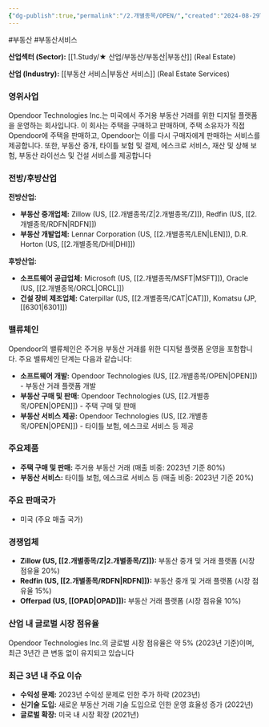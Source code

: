 ```yaml
---
{"dg-publish":true,"permalink":"/2.개별종목/OPEN/","created":"2024-08-29T20:54:59.366+09:00","updated":"2025-07-29T21:37:05.022+09:00"}
---
```


#부동산 #부동산서비스 


**산업섹터 (Sector):** [[1.Study/★ 산업/부동산/부동산\|부동산]] (Real Estate)  

**산업 (Industry):** [[부동산 서비스\|부동산 서비스]] (Real Estate Services)

### 영위사업

Opendoor Technologies Inc.는 미국에서 주거용 부동산 거래를 위한 디지털 플랫폼을 운영하는 회사입니다. 이 회사는 주택을 구매하고 판매하며, 주택 소유자가 직접 Opendoor에 주택을 판매하고, Opendoor는 이를 다시 구매자에게 판매하는 서비스를 제공합니다. 또한, 부동산 중개, 타이틀 보험 및 결제, 에스크로 서비스, 재산 및 상해 보험, 부동산 라이선스 및 건설 서비스를 제공합니다

### 전방/후방산업

**전방산업:**

- **부동산 중개업체:** Zillow (US, [[2.개별종목/Z\|2.개별종목/Z]]), Redfin (US, [[2.개별종목/RDFN\|RDFN]])
- **부동산 개발업체:** Lennar Corporation (US, [[2.개별종목/LEN\|LEN]]), D.R. Horton (US, [[2.개별종목/DHI\|DHI]])

**후방산업:**

- **소프트웨어 공급업체:** Microsoft (US, [[2.개별종목/MSFT\|MSFT]]), Oracle (US, [[2.개별종목/ORCL\|ORCL]])
- **건설 장비 제조업체:** Caterpillar (US, [[2.개별종목/CAT\|CAT]]), Komatsu (JP, [[6301\|6301]])

### 밸류체인

Opendoor의 밸류체인은 주거용 부동산 거래를 위한 디지털 플랫폼 운영을 포함합니다. 주요 밸류체인 단계는 다음과 같습니다:

- **소프트웨어 개발:** Opendoor Technologies (US, [[2.개별종목/OPEN\|OPEN]]) - 부동산 거래 플랫폼 개발
- **부동산 구매 및 판매:** Opendoor Technologies (US, [[2.개별종목/OPEN\|OPEN]]) - 주택 구매 및 판매
- **부동산 서비스 제공:** Opendoor Technologies (US, [[2.개별종목/OPEN\|OPEN]]) - 타이틀 보험, 에스크로 서비스 등 제공

### 주요제품

- **주택 구매 및 판매:** 주거용 부동산 거래 (매출 비중: 2023년 기준 80%)
- **부동산 서비스:** 타이틀 보험, 에스크로 서비스 등 (매출 비중: 2023년 기준 20%)

### 주요 판매국가

- 미국 (주요 매출 국가)

### 경쟁업체

- **Zillow (US, [[2.개별종목/Z\|2.개별종목/Z]]):** 부동산 중개 및 거래 플랫폼 (시장 점유율 20%)
- **Redfin (US, [[2.개별종목/RDFN\|RDFN]]):** 부동산 중개 및 거래 플랫폼 (시장 점유율 15%)
- **Offerpad (US, [[OPAD\|OPAD]]):** 부동산 거래 플랫폼 (시장 점유율 10%)

### 산업 내 글로벌 시장 점유율

Opendoor Technologies Inc.의 글로벌 시장 점유율은 약 5% (2023년 기준)이며, 최근 3년간 큰 변동 없이 유지되고 있습니다

### 최근 3년 내 주요 이슈

- **수익성 문제:** 2023년 수익성 문제로 인한 주가 하락 (2023년)
- **신기술 도입:** 새로운 부동산 거래 기술 도입으로 인한 운영 효율성 증가 (2022년)
- **글로벌 확장:** 미국 내 시장 확장 (2021년)